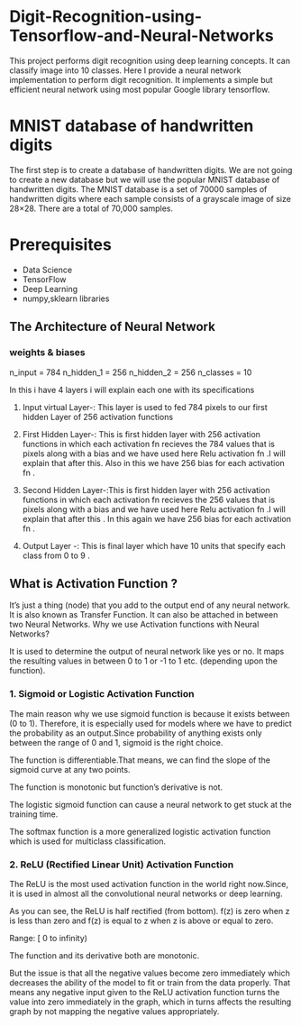 # Digit-Recognition-using-Tensorflow-and-Neural-Networks
This project performs digit recognition using deep learning concepts. It can classify image into 10 classes.  Here I provide a neural network implementation to perform digit recognition. It implements a simple but efficient  neural network using most popular Google  library tensorflow.

# MNIST database of handwritten digits
The first step is to create a database of handwritten digits. We are not going to create a new database but we will use the popular MNIST database of handwritten digits. The MNIST database is a set of 70000 samples of handwritten digits where each sample consists of a grayscale image of size 28×28. There are a total of 70,000 samples. 

# Prerequisites
* Data Science
* TensorFlow
* Deep Learning
* numpy,sklearn libraries

## The Architecture of Neural Network
### weights & biases

n_input = 784
n_hidden_1 = 256
n_hidden_2 = 256
n_classes = 10

In this i have 4 layers i will explain each one with its specifications

1. Input virtual Layer-: This layer is used to fed 784 pixels to our first hidden Layer of 256 activation functions
   
2. First Hidden Layer-: This is first hidden layer with 256 activation functions  in which each activation fn recieves the 784 values 
                        that is pixels along with a bias and we have used here Relu activation fn .I will explain that after this.
                        Also in this we have 256 bias for each activation fn .

3. Second Hidden Layer-:This is first hidden layer with 256 activation functions  in which each activation fn recieves the 256 values 
                        that is pixels along with a bias and we have used here Relu activation fn .I will explain that after this .
                        In this again we have 256 bias for each activation fn .
                       
4. Output Layer      -: This is final layer which have 10 units that specify each class from 0 to 9 .

## What is Activation Function ?

It’s just a thing (node) that you add to the output end of any neural network. It is also known as Transfer Function. It can also be attached in between two Neural Networks.
Why we use Activation functions with Neural Networks?

It is used to determine the output of neural network like yes or no. It maps the resulting values in between 0 to 1 or -1 to 1 etc. (depending upon the function).

### 1. Sigmoid or Logistic Activation Function

The main reason why we use sigmoid function is because it exists between (0 to 1). Therefore, it is especially used for models where we have to predict the probability as an output.Since probability of anything exists only between the range of 0 and 1, sigmoid is the right choice.

The function is differentiable.That means, we can find the slope of the sigmoid curve at any two points.

The function is monotonic but function’s derivative is not.

The logistic sigmoid function can cause a neural network to get stuck at the training time.

The softmax function is a more generalized logistic activation function which is used for multiclass classification.

### 2. ReLU (Rectified Linear Unit) Activation Function

The ReLU is the most used activation function in the world right now.Since, it is used in almost all the convolutional neural networks or deep learning.


As you can see, the ReLU is half rectified (from bottom). f(z) is zero when z is less than zero and f(z) is equal to z when z is above or equal to zero.

Range: [ 0 to infinity)

The function and its derivative both are monotonic.

But the issue is that all the negative values become zero immediately which decreases the ability of the model to fit or train from the data properly. That means any negative input given to the ReLU activation function turns the value into zero immediately in the graph, which in turns affects the resulting graph by not mapping the negative values appropriately.


                        
                            
